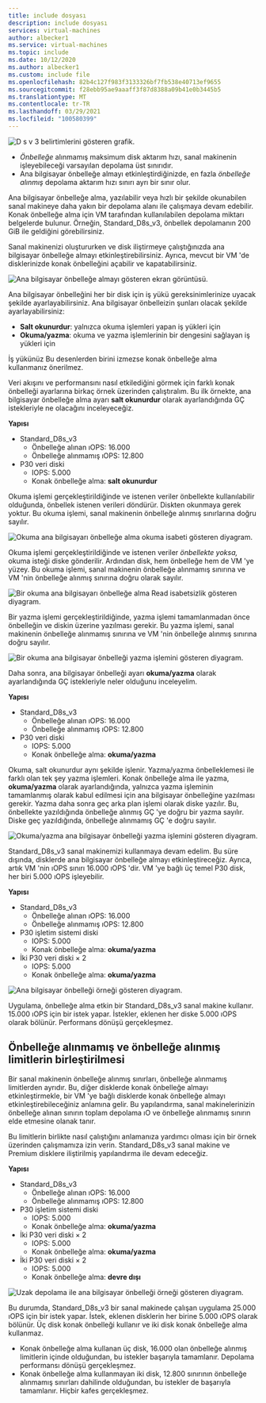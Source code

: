 ```yaml
---
title: include dosyası
description: include dosyası
services: virtual-machines
author: albecker1
ms.service: virtual-machines
ms.topic: include
ms.date: 10/12/2020
ms.author: albecker1
ms.custom: include file
ms.openlocfilehash: 82b4c127f983f3133326bf7fb538e40713ef9655
ms.sourcegitcommit: f28ebb95ae9aaaff3f87d8388a09b41e0b3445b5
ms.translationtype: MT
ms.contentlocale: tr-TR
ms.lasthandoff: 03/29/2021
ms.locfileid: "100580399"
---
```

![D s v 3 belirtimlerini gösteren grafik.](media/vm-disk-performance/dsv3-documentation.jpg)

- *Önbelleğe* alınmamış maksimum disk aktarım hızı, sanal makinenin işleyebileceği varsayılan depolama üst sınırıdır.
- Ana bilgisayar önbelleğe almayı etkinleştirdiğinizde, en fazla *önbelleğe alınmış* depolama aktarım hızı sınırı ayrı bir sınır olur.

Ana bilgisayar önbelleğe alma, yazılabilir veya hızlı bir şekilde okunabilen sanal makineye daha yakın bir depolama alanı ile çalışmaya devam edebilir. Konak önbelleğe alma için VM tarafından kullanılabilen depolama miktarı belgelerde bulunur. Örneğin, Standard_D8s_v3, önbellek depolamanın 200 GiB ile geldiğini görebilirsiniz.

Sanal makinenizi oluştururken ve disk iliştirmeye çalıştığınızda ana bilgisayar önbelleğe almayı etkinleştirebilirsiniz. Ayrıca, mevcut bir VM 'de disklerinizde konak önbelleğini açabilir ve kapatabilirsiniz.

![Ana bilgisayar önbelleğe almayı gösteren ekran görüntüsü.](media/vm-disk-performance/host-caching.jpg)

Ana bilgisayar önbelleğini her bir disk için iş yükü gereksinimlerinize uyacak şekilde ayarlayabilirsiniz. Ana bilgisayar önbelleizin şunları olacak şekilde ayarlayabilirsiniz:

- **Salt okunurdur**: yalnızca okuma işlemleri yapan iş yükleri için
- **Okuma/yazma**: okuma ve yazma işlemlerinin bir dengesini sağlayan iş yükleri için

İş yükünüz Bu desenlerden birini izmezse konak önbelleğe alma kullanmanız önerilmez.

Veri akışını ve performansını nasıl etkilediğini görmek için farklı konak önbelleği ayarlarına birkaç örnek üzerinden çalıştıralım. Bu ilk örnekte, ana bilgisayar önbelleğe alma ayarı **salt okunurdur** olarak ayarlandığında GÇ istekleriyle ne olacağını inceleyeceğiz.

**Yapısı**

- Standard_D8s_v3
  - Önbelleğe alınan ıOPS: 16.000
  - Önbelleğe alınmamış ıOPS: 12.800
- P30 veri diski
  - IOPS: 5.000
  - Konak önbelleğe alma: **salt okunurdur**

Okuma işlemi gerçekleştirildiğinde ve istenen veriler önbellekte kullanılabilir olduğunda, önbellek istenen verileri döndürür. Diskten okunmaya gerek yoktur. Bu okuma işlemi, sanal makinenin önbelleğe alınmış sınırlarına doğru sayılır.

![Okuma ana bilgisayarı önbelleğe alma okuma isabeti gösteren diyagram.](media/vm-disk-performance/host-caching-read-hit.jpg)

Okuma işlemi gerçekleştirildiğinde ve istenen veriler *önbellekte yoksa,* okuma isteği diske gönderilir. Ardından disk, hem önbelleğe hem de VM 'ye yüzey. Bu okuma işlemi, sanal makinenin önbelleğe alınmamış sınırına ve VM 'nin önbelleğe alınmış sınırına doğru olarak sayılır.

![Bir okuma ana bilgisayarı önbelleğe alma Read isabetsizlik gösteren diyagram.](media/vm-disk-performance/host-caching-read-miss.jpg)

Bir yazma işlemi gerçekleştirildiğinde, yazma işlemi tamamlanmadan önce önbelleğin ve diskin üzerine yazılması gerekir. Bu yazma işlemi, sanal makinenin önbelleğe alınmamış sınırına ve VM 'nin önbelleğe alınmış sınırına doğru sayılır.

![Bir okuma ana bilgisayar önbelleği yazma işlemini gösteren diyagram.](media/vm-disk-performance/host-caching-write.jpg)

Daha sonra, ana bilgisayar önbelleği ayarı **okuma/yazma** olarak ayarlandığında GÇ istekleriyle neler olduğunu inceleyelim.

**Yapısı**

- Standard_D8s_v3
  - Önbelleğe alınan ıOPS: 16.000
  - Önbelleğe alınmamış ıOPS: 12.800
- P30 veri diski
  - IOPS: 5.000
  - Konak önbelleğe alma: **okuma/yazma**

Okuma, salt okunurdur aynı şekilde işlenir. Yazma/yazma önbelleklemesi ile farklı olan tek şey yazma işlemleri. Konak önbelleğe alma ile yazma, **okuma/yazma** olarak ayarlandığında, yalnızca yazma işleminin tamamlanmış olarak kabul edilmesi için ana bilgisayar önbelleğine yazılması gerekir. Yazma daha sonra geç arka plan işlemi olarak diske yazılır. Bu, önbellekte yazıldığında önbelleğe alınmış GÇ 'ye doğru bir yazma sayılır. Diske geç yazıldığında, önbelleğe alınmamış GÇ 'e doğru sayılır.

![Okuma/yazma ana bilgisayar önbelleği yazma işlemini gösteren diyagram.](media/vm-disk-performance/host-caching-read-write.jpg)

Standard_D8s_v3 sanal makinemizi kullanmaya devam edelim. Bu süre dışında, disklerde ana bilgisayar önbelleğe almayı etkinleştireceğiz. Ayrıca, artık VM 'nin ıOPS sınırı 16.000 ıOPS 'dir. VM 'ye bağlı üç temel P30 disk, her biri 5.000 ıOPS işleyebilir.

**Yapısı**

- Standard_D8s_v3
  - Önbelleğe alınan ıOPS: 16.000
  - Önbelleğe alınmamış ıOPS: 12.800
- P30 işletim sistemi diski
  - IOPS: 5.000
  - Konak önbelleğe alma: **okuma/yazma**
- İki P30 veri diski × 2
  - IOPS: 5.000
  - Konak önbelleğe alma: **okuma/yazma**

![Ana bilgisayar önbelleği örneği gösteren diyagram.](media/vm-disk-performance/host-caching-example-without-remote.jpg)

Uygulama, önbelleğe alma etkin bir Standard_D8s_v3 sanal makine kullanır. 15.000 ıOPS için bir istek yapar. İstekler, eklenen her diske 5.000 ıOPS olarak bölünür. Performans dönüşü gerçekleşmez.

## <a name="combined-uncached-and-cached-limits"></a>Önbelleğe alınmamış ve önbelleğe alınmış limitlerin birleştirilmesi

Bir sanal makinenin önbelleğe alınmış sınırları, önbelleğe alınmamış limitlerden ayrıdır. Bu, diğer disklerde konak önbelleğe almayı etkinleştirmekle, bir VM 'ye bağlı disklerde konak önbelleğe almayı etkinleştirebileceğiniz anlamına gelir. Bu yapılandırma, sanal makinelerinizin önbelleğe alınan sınırın toplam depolama ıO ve önbelleğe alınmamış sınırın elde etmesine olanak tanır.

Bu limitlerin birlikte nasıl çalıştığını anlamanıza yardımcı olması için bir örnek üzerinden çalışmamıza izin verin. Standard_D8s_v3 sanal makine ve Premium disklere iliştirilmiş yapılandırma ile devam edeceğiz.

**Yapısı**

- Standard_D8s_v3
  - Önbelleğe alınan ıOPS: 16.000
  - Önbelleğe alınmamış ıOPS: 12.800
- P30 işletim sistemi diski
  - IOPS: 5.000
  - Konak önbelleğe alma: **okuma/yazma**
- İki P30 veri diski × 2
  - IOPS: 5.000
  - Konak önbelleğe alma: **okuma/yazma**
- İki P30 veri diski × 2
  - IOPS: 5.000
  - Konak önbelleğe alma: **devre dışı**

![Uzak depolama ile ana bilgisayar önbelleği örneği gösteren diyagram.](media/vm-disk-performance/host-caching-example-with-remote.jpg)

Bu durumda, Standard_D8s_v3 bir sanal makinede çalışan uygulama 25.000 ıOPS için bir istek yapar. İstek, eklenen disklerin her birine 5.000 ıOPS olarak bölünür. Üç disk konak önbelleği kullanır ve iki disk konak önbelleğe alma kullanmaz.

- Konak önbelleğe alma kullanan üç disk, 16.000 olan önbelleğe alınmış limitlerin içinde olduğundan, bu istekler başarıyla tamamlanır. Depolama performansı dönüşü gerçekleşmez.
- Konak önbelleğe alma kullanmayan iki disk, 12.800 sınırının önbelleğe alınmamış sınırları dahilinde olduğundan, bu istekler de başarıyla tamamlanır. Hiçbir kafes gerçekleşmez.

